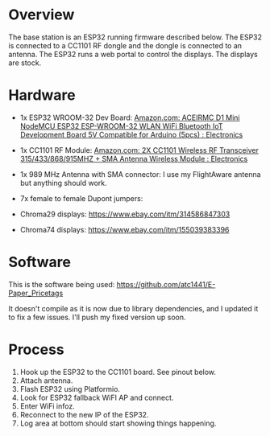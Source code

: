 # Overview

The base station is an ESP32 running firmware described below. The ESP32 is connected to a CC1101 RF dongle and the dongle is connected to an antenna. The ESP32 runs a web portal to control the displays. The displays are stock.

# Hardware

- 1x ESP32 WROOM-32 Dev Board: [Amazon.com: ACEIRMC D1 Mini NodeMCU ESP32 ESP-WROOM-32 WLAN WiFi Bluetooth IoT Development Board 5V Compatible for Arduino (5pcs) : Electronics](https://www.amazon.com/gp/product/B08PNWB81Z/ref=ppx_yo_dt_b_search_asin_title?ie=UTF8&psc=1)

- 1x CC1101 RF Module: [Amazon.com: 2X CC1101 Wireless RF Transceiver 315/433/868/915MHZ + SMA Antenna Wireless Module : Electronics](https://www.amazon.com/dp/B01DS1WUEQ?psc=1&ref=ppx_yo2ov_dt_b_product_details)

- 1x 989 MHz Antenna with SMA connector: I use my FlightAware antenna but anything should work.

- 7x female to female Dupont jumpers:

- Chroma29 displays: https://www.ebay.com/itm/314586847303

- Chroma74 displays: https://www.ebay.com/itm/155039383396

# Software

This is the software being used: https://github.com/atc1441/E-Paper_Pricetags

It doesn't compile as it is now due to library dependencies, and I updated it to fix a few issues. I'll push my fixed version up soon.

# Process

1. Hook up the ESP32 to the CC1101 board. See pinout below.
2. Attach antenna.
3. Flash ESP32 using Platformio.
4. Look for ESP32 fallback WiFI AP and connect.
5. Enter WiFi infoz.
6. Reconnect to the new IP of the ESP32.
7. Log area at bottom should start showing things happening.


